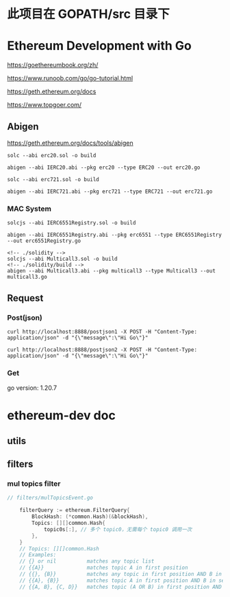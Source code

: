 # 此项目在 GOPATH/src 目录下

# Ethereum Development with Go

https://goethereumbook.org/zh/

https://www.runoob.com/go/go-tutorial.html

https://geth.ethereum.org/docs

https://www.topgoer.com/

## Abigen

https://geth.ethereum.org/docs/tools/abigen

`solc --abi erc20.sol -o build`

`abigen --abi IERC20.abi --pkg erc20 --type ERC20 --out erc20.go`

`solc --abi erc721.sol -o build`

`abigen --abi IERC721.abi --pkg erc721 --type ERC721 --out erc721.go`

### MAC System

```
solcjs --abi IERC6551Registry.sol -o build

abigen --abi IERC6551Registry.abi --pkg erc6551 --type ERC6551Registry --out erc6551Registry.go

<!-- ./solidity -->
solcjs --abi Multicall3.sol -o build
<!-- ./solidity/build -->
abigen --abi Multicall3.abi --pkg multicall3 --type Multicall3 --out multicall3.go

```

## Request

### Post(json)

`curl http://localhost:8888/postjson1 -X POST -H "Content-Type: application/json" -d "{\"message\":\"Hi Go\"}"`

`curl http://localhost:8888/postjson2 -X POST -H "Content-Type: application/json" -d "{\"message\":\"Hi Go\"}"`

### Get

go version: 1.20.7

# ethereum-dev doc

## utils

## filters

### mul topics filter

```go
// filters/mulTopicsEvent.go

	filterQuery := ethereum.FilterQuery{
		BlockHash: (*common.Hash)(&blockHash),
		Topics: [][]common.Hash{
			topic0s[:], // 多个 topic0，无需每个 topic0 调用一次
		},
	}
    // Topics: [][]common.Hash
    // Examples:
	// {} or nil          matches any topic list
	// {{A}}              matches topic A in first position
	// {{}, {B}}          matches any topic in first position AND B in second position
	// {{A}, {B}}         matches topic A in first position AND B in second position
	// {{A, B}, {C, D}}   matches topic (A OR B) in first position AND (C OR D) in second position

```
